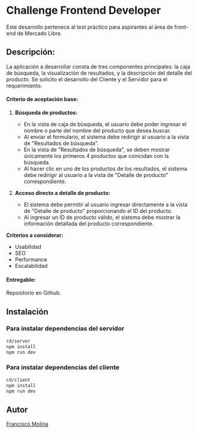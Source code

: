 # Challenge Frontend Developer

Este desarrollo pertenece al test práctico para aspirantes al área de front-end de Mercado Libre. 

## Descripción:

La aplicación a desarrollar consta de tres componentes principales: la caja de búsqueda, la visualización de 
resultados, y la descripción del detalle del producto. Se solicito el desarrollo del Cliente y el Servidor para el requerimiento. 

#### Criterio de aceptación base:

1. **Búsqueda de productos:**
   * En la vista de caja de búsqueda, el usuario debe poder ingresar el nombre o parte del nombre del producto que desea buscar.
   * Al enviar el formulario, el sistema debe redirigir al usuario a la vista de "Resultados de búsqueda".
   * En la vista de "Resultados de búsqueda", se deben mostrar únicamente los primeros 4 productos que coincidan con la búsqueda.
   * Al hacer clic en uno de los productos de los resultados, el sistema debe redirigir al usuario a la vista de "Detalle de producto" correspondiente.

2. **Acceso directo a detalle de producto:**
   * El sistema debe permitir al usuario ingresar directamente a la vista de "Detalle de producto" proporcionando el ID del producto.
   * Al ingresar un ID de producto válido, el sistema debe mostrar la información detallada del producto correspondiente.

**Criterios a considerar:**
* Usabilidad
* SEO
* Performance
* Escalabilidad

#### Entregable:

 Repositorio en Github.

## Instalación

### Para instalar dependencias del servidor

```bash
cd/server
npm install
npm run dev

```
### Para instalar dependencias del cliente

```bash
cd/client
npm install
npm run dev

```

## Autor

[Francisco Molina](https://www.linkedin.com/in/franciscomolina-dev)
